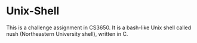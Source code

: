 # Unix-Shell
This is a challenge assignment in CS3650. It is a bash-like Unix shell called nush (Northeastern University shell), written in C.
